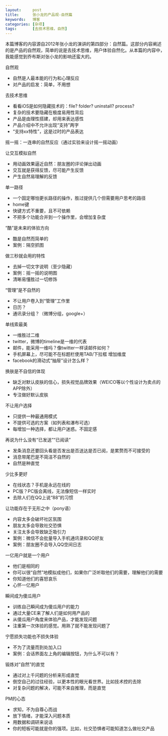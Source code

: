 ```yaml
---
layout:     post
title:      张小龙的产品观-自然篇
keywords:   博客
categories: [杂项]
tags:	    [去技术思维，自然]
---
```


本篇博客的内容源自2012年张小龙的演讲的第四部分：自然篇。这部分内容阐述的是产品的自然观，简单的说是去技术思维，用户体验自然化。从本篇的内容中，我能感觉到乔布斯对张小龙的影响还蛮大的。

自然观  

- 自然是人最本能的行为和心理反应
- 对产品的启发：简单，不用想

去技术思维

- 看看iOS是如何隐藏技术的：file? folder? uninstall? process?
- 复杂的技术要隐藏在极度易用性背后
- 产品是由理性搭建，却用来表达感性
- 产品介绍中不允许出现“支持”两字
- “支持xx特性”，这是过时的产品表达

摇一摇：一连串的自然反应（通过实验来设计摇一摇动画）

让交互模拟自然

- 用动画效果逼近自然：朋友圈的评论弹出动画
- 交互就是获得反馈，尽可能产生反馈
- 产生自然易理解的反馈


单一路径

- 一个固定哪怕更长路径的操作，胜过提供几个但需要用户思考的路径
- home键
- 快键方式不重要，且不可依赖
- 不把多个功能合并到一个操作里，会增加复杂度

“酷”是未来的体验方向

- 酷是自然而简单的
- 案例：隔空抓图

做三秒就会用的特性

- 去掉一切文字说明（至少隐藏）
- 案例：摇一摇的说明图
- 清晰易懂胜过一切修饰

“管理”是不自然的
 
- 不让用户卷入到“管理”工作里
- 日历？
- 通讯录分组？（微博分组，google+）


单线索最美

- 一维胜过二维
- twitter，微博的timeline是一维的代表
- 邮件，能采用一维吗？像twitter一样读邮件如何？
- 手机屏幕上，尽可能不在标题栏使用TAB/下拉框 增加维度
- facebook的滑动式“抽屉”设计怎么样？

换肤是不自信的体现

- 缺乏对默认皮肤的信心，损失视觉品牌效果（WEICO等以个性设计为卖点的APP除外）
- 专注做好默认皮肤

不让用户选择

- 只提供一种最通用模式
- 不提供可选的方案（如列表和瀑布可选）
- 每增加一种选择，都让用户迷惑。不固定感

再说为什么没有“已发送”“已阅读”

- 发条消息还要回头看是否发出是否送达是否已阅，是累赘而不可接受的
- 消息带尾巴是不简洁不自然的
- 自然是种直觉

少比多更好

- 在线状态？手机是永远在线的
- PC版？PC版会离线，无法像短信一样实时
- 去除人们在QQ上说“88”的习惯

让功能存在于无形之中（pony语）

- 内容太多会破坏社区氛围
- 朋友太多会导致社交恐惧
- 关注太多会导致缺乏吸引力
- 案例：微信不会批量导入手机通讯录和QQ好友
- 案例：朋友圈不会导入QQ空间日志

一亿用户就是一个用户

- 他们是相同的
- 你可以很“自然”地模拟成他们，如果你广泛听取他们的需要，理解他们的需要
- 你知道他们的喜怒哀乐
- 心怀一亿用户


瞬间成为傻瓜用户

- 训练自己瞬间成为傻瓜用户的能力
- 通过大量CE来了解人们是如何用产品的
- 从傻瓜用户角度来体验产品，才能发现问题
- 注重第一次体验的感觉。用熟了就不能发现问题了


宁愿损失功能也不损失体验

- 不为了流量而到处加入口
- 案例：会话界面左上角的编辑按钮，为什么不可以有？


锻炼对“自然”的直觉

- 通过对上千问题的分析来形成直觉
- 倒空自己的过往经验，以更本性的眼光看世界。比如技术控的去除
- 对复杂问题的解决，可能不来自推理，而是直觉

PM的心态

- 求知，不为自尊心而战
- 放下情绪，才能深入问题本质
- 用数据和调研来说话
- 你的短板可能就是你的强项。比如，社交恐惧者可能知道怎么做社交产品


